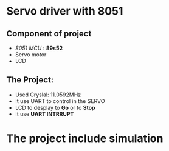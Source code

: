 # Servo driver with 8051 

## Component of project 
- *8051 MCU* : **89s52**
- Servo motor 
- LCD 

## The Project: 
- Used Cryslal: 11.0592MHz
- It use UART to control in the SERVO
- LCD to desplay to **Go** or to **Stop**
- It use **UART INTRRUPT**
# The project include simulation 